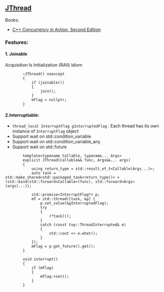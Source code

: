## [JThread](https://github.com/pvthuyet/Modern-Cplusplus/blob/master/thread/JThread.h) ##
Books:  
* [C++ Concurrency in Action, Second Edition](https://livebook.manning.com/book/c-plus-plus-concurrency-in-action-second-edition/chapter-9/v-7/68)  
  
### Features: ###
#### 1. Joinable ####
Acquisition Is Initialization (RAII) idiom
```
		~JThread() noexcept
		{
			if (joinable())
			{
				join();
			}
			mFlag = nullptr;
		}
```
#### 2.Interruptiable:
* `thread_local InterruptFlag gInterruptedFlag` : Each thread has its own instance of `InterruptFlag` object
* Support wait on std::condition_variable
* Support wait on std::condition_variable_any
* Support wait on std::future<T>
```
  		template<typename Callable, typename... Args>
		explicit JThread(Callable&& func, Args&&... args)
		{
			using return_type = std::result_of_t<Callable(Args...)>;
			auto task = std::make_shared<std::packaged_task<return_type()> >(std::bind(std::forward<Callable>(func), std::forward<Args>(args)...));

			std::promise<InterruptFlag*> p;
			mT = std::thread([task, &p] {
				p.set_value(&gInterruptedFlag);
				try
				{
					(*task)();
				}
				catch (const tvp::ThreadInterrupted& e)
				{
					std::cout << e.what();
				}
			});
			mFlag = p.get_future().get();
		}
```
```
		void interrupt()
		{
			if (mFlag)
			{
				mFlag->set();
			}
		}
```
